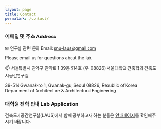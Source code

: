 ```yaml
---
layout: page
title: Contact
permalink: /contact/
---
```


### 이메일 및 주소 Address

✉ 연구실 관련 문의 Email: snu-laus@gmail.com

Please email us for questions about the lab.


📫 서울특별시 관악구 관악로 1 39동 514호 (우: 08826)
서울대학교 건축학과 건축도시공간연구실

39-514 Gwanak-ro 1, Gwanak-gu, Seoul 08826, Republic of Korea
Department of Architecture & Architectural Engineering

### 대학원 진학 안내 Lab Application

건축도시공간연구실(LAUS)에서 함께 공부하고자 하는 분들은 [안내페이지](https://bumjoon.notion.site/Lab-Application-5e1fd035bf0d40828e356a97fa2f4284)를 확인해주시기 바랍니다.
